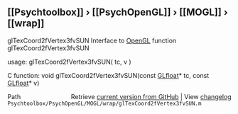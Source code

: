 ## [[Psychtoolbox]] &#8250; [[PsychOpenGL]] &#8250; [[MOGL]] &#8250; [[wrap]]

glTexCoord2fVertex3fvSUN  Interface to [OpenGL](OpenGL) function glTexCoord2fVertex3fvSUN  
  
usage:  glTexCoord2fVertex3fvSUN( tc, v )  
  
C function:  void glTexCoord2fVertex3fvSUN(const [GLfloat](GLfloat)\* tc, const [GLfloat](GLfloat)\* v)  




<div class="code_header" style="text-align:right;">
  <span style="float:left;">Path&nbsp;&nbsp;</span> <span class="counter">Retrieve <a href=
  "https://raw.github.com/Psychtoolbox-3/Psychtoolbox-3/beta/Psychtoolbox/PsychOpenGL/MOGL/wrap/glTexCoord2fVertex3fvSUN.m">current version from GitHub</a> | View <a href=
  "https://github.com/Psychtoolbox-3/Psychtoolbox-3/commits/beta/Psychtoolbox/PsychOpenGL/MOGL/wrap/glTexCoord2fVertex3fvSUN.m">changelog</a></span>
</div>
<div class="code">
  <code>Psychtoolbox/PsychOpenGL/MOGL/wrap/glTexCoord2fVertex3fvSUN.m</code>
</div>

